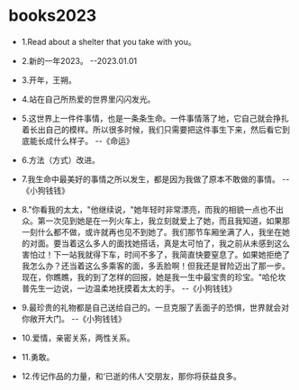 # books2023

- 1.Read about a shelter that you take with you。

- 2.新的一年2023。 --2023.01.01

- 3.开年，王朔。

- 4.站在自己所热爱的世界里闪闪发光。

- 5.这世界上一件件事情，也是一条条生命。一件事情落了地，它自己就会挣扎着长出自己的模样。所以很多时候，我们只需要把这件事生下来，然后看它到底能长成什么样子。 --《命运》

- 6.方法（方式）改进。

- 7.我生命中最美好的事情之所以发生，都是因为我做了原本不敢做的事情。 --《小狗钱钱》

- 8."你看我的太太，"他继续说，"她年轻时非常漂亮，而我的相貌一点也不出众。第一次见到她是在一列火车上，我立刻就爱上了她，而且我知道，如果那一刻什么都不做，或许就再也见不到她了。我们那节车厢坐满了人，我坐在她的对面。要当着这么多人的面找她搭话，真是太可怕了，我之前从未感到这么害怕过！下一站我就得下车，时间不多了，我简直快要窒息了。如果她拒绝了我怎么办？还当着这么多乘客的面，多丢脸啊！但我还是冒险迈出了那一步。现在，你瞧瞧，我的到了怎样的回报，她是我一生中最宝贵的珍宝。"哈伦坎普先生一边说，一边温柔地抚摸着太太的手。 --《小狗钱钱》

- 9.最珍贵的礼物都是自己送给自己的。一旦克服了丢面子的恐惧，世界就会对你敞开大门。 --《小狗钱钱》

- 10.爱情，亲密关系，两性关系。

- 11.勇敢。

- 12.传记作品的力量，和‘已逝的伟人’交朋友，那你将获益良多。
